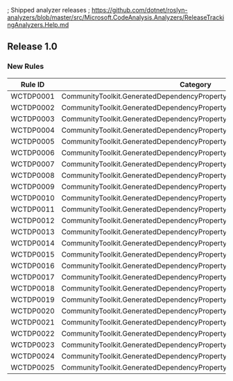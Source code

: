 ; Shipped analyzer releases
; https://github.com/dotnet/roslyn-analyzers/blob/master/src/Microsoft.CodeAnalysis.Analyzers/ReleaseTrackingAnalyzers.Help.md

## Release 1.0

### New Rules

Rule ID | Category | Severity | Notes
--------|----------|----------|-------
WCTDP0001 | CommunityToolkit.GeneratedDependencyPropertyDependencyPropertyGenerator | Error |
WCTDP0002 | CommunityToolkit.GeneratedDependencyPropertyDependencyPropertyGenerator | Error |
WCTDP0003 | CommunityToolkit.GeneratedDependencyPropertyDependencyPropertyGenerator | Error |
WCTDP0004 | CommunityToolkit.GeneratedDependencyPropertyDependencyPropertyGenerator | Error |
WCTDP0005 | CommunityToolkit.GeneratedDependencyPropertyDependencyPropertyGenerator | Error |
WCTDP0006 | CommunityToolkit.GeneratedDependencyPropertyDependencyPropertyGenerator | Error |
WCTDP0007 | CommunityToolkit.GeneratedDependencyPropertyDependencyPropertyGenerator | Error |
WCTDP0008 | CommunityToolkit.GeneratedDependencyPropertyDependencyPropertyGenerator | Error |
WCTDP0009 | CommunityToolkit.GeneratedDependencyPropertyDependencyPropertyGenerator | Warning |
WCTDP0010 | CommunityToolkit.GeneratedDependencyPropertyDependencyPropertyGenerator | Warning |
WCTDP0011 | CommunityToolkit.GeneratedDependencyPropertyDependencyPropertyGenerator | Warning |
WCTDP0012 | CommunityToolkit.GeneratedDependencyPropertyDependencyPropertyGenerator | Error |
WCTDP0013 | CommunityToolkit.GeneratedDependencyPropertyDependencyPropertyGenerator | Error |
WCTDP0014 | CommunityToolkit.GeneratedDependencyPropertyDependencyPropertyGenerator | Error |
WCTDP0015 | CommunityToolkit.GeneratedDependencyPropertyDependencyPropertyGenerator | Error |
WCTDP0016 | CommunityToolkit.GeneratedDependencyPropertyDependencyPropertyGenerator | Info |
WCTDP0017 | CommunityToolkit.GeneratedDependencyPropertyDependencyPropertyGenerator | Info |
WCTDP0018 | CommunityToolkit.GeneratedDependencyPropertyDependencyPropertyGenerator | Error |
WCTDP0019 | CommunityToolkit.GeneratedDependencyPropertyDependencyPropertyGenerator | Error |
WCTDP0020 | CommunityToolkit.GeneratedDependencyPropertyDependencyPropertyGenerator | Warning |
WCTDP0021 | CommunityToolkit.GeneratedDependencyPropertyDependencyPropertyGenerator | Warning |
WCTDP0022 | CommunityToolkit.GeneratedDependencyPropertyDependencyPropertyGenerator | Warning |
WCTDP0023 | CommunityToolkit.GeneratedDependencyPropertyDependencyPropertyGenerator | Error |
WCTDP0024 | CommunityToolkit.GeneratedDependencyPropertyDependencyPropertyGenerator | Warning |
WCTDP0025 | CommunityToolkit.GeneratedDependencyPropertyDependencyPropertyGenerator | Warning |
